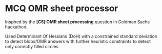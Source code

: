 # MCQ OMR sheet processor

Inspired by the **[CS] OMR sheet processing** question in Goldman Sachs hackathon.

Used Determinant Of Hessians (DoH) with a constrained standard deviation to detect blobs/OMR answers with further heuristic constraints to detect only correctly filled circles.
